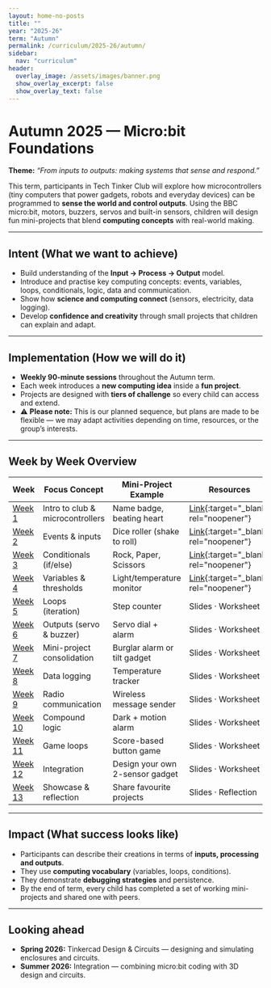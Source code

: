 ```yaml
---
layout: home-no-posts
title: ""
year: "2025-26"
term: "Autumn"
permalink: /curriculum/2025-26/autumn/
sidebar:
  nav: "curriculum"
header:
  overlay_image: /assets/images/banner.png
  show_overlay_excerpt: false
  show_overlay_text: false
---
```


# Autumn 2025 — Micro:bit Foundations

**Theme:** *“From inputs to outputs: making systems that sense and respond.”*

This term, participants in Tech Tinker Club will explore how microcontrollers (tiny computers that power gadgets, robots and everyday devices) can be programmed to **sense the world and control outputs**. Using the BBC micro:bit, motors, buzzers, servos and built-in sensors, children will design fun mini-projects that blend **computing concepts** with real-world making.

---

## Intent (What we want to achieve)
- Build understanding of the **Input → Process → Output** model.  
- Introduce and practise key computing concepts: events, variables, loops, conditionals, logic, data and communication.  
- Show how **science and computing connect** (sensors, electricity, data logging).  
- Develop **confidence and creativity** through small projects that children can explain and adapt.

---

## Implementation (How we will do it)
- **Weekly 90-minute sessions** throughout the Autumn term.  
- Each week introduces a **new computing idea** inside a **fun project**.  
- Projects are designed with **tiers of challenge** so every child can access and extend.  
- ⚠️ **Please note:** This is our planned sequence, but plans are made to be flexible — we may adapt activities depending on time, resources, or the group’s interests.

---

## Week by Week Overview


| Week | Focus Concept | Mini-Project Example | Resources |
|------|---------------|----------------------|-----------|
| [Week 1](/curriculum/2025-26/autumn/week-1/) | Intro to club & microcontrollers | Name badge, beating heart | [Link](https://techtinker.club/curriculum/2025-26/autumn/week-1/#resources){:target="_blank" rel="noopener"}|
| [Week 2](/curriculum/2025-26/autumn/week-2/) | Events & inputs | Dice roller (shake to roll) | [Link](https://techtinker.club/curriculum/2025-26/autumn/week-2/#resources){:target="_blank" rel="noopener"} |
| [Week 3](/curriculum/2025-26/autumn/week-3/) | Conditionals (if/else) | Rock, Paper, Scissors | [Link](https://techtinker.club/curriculum/2025-26/autumn/week-3/#resources){:target="_blank" rel="noopener"} |
| [Week 4](/curriculum/2025-26/autumn/week-4/) | Variables & thresholds | Light/temperature monitor | [Link](https://techtinker.club/curriculum/2025-26/autumn/week-4/#resources){:target="_blank" rel="noopener"} |
| [Week 5](/curriculum/2025-26/autumn/week-5/) | Loops (iteration) | Step counter | Slides · Worksheet |
| [Week 6](/curriculum/2025-26/autumn/week-6/) | Outputs (servo & buzzer) | Servo dial + alarm | Slides · Worksheet |
| [Week 7](/curriculum/2025-26/autumn/week-7/) | Mini-project consolidation | Burglar alarm or tilt gadget | Slides · Worksheet |
| [Week 8](/curriculum/2025-26/autumn/week-8/) | Data logging | Temperature tracker | Slides · Worksheet |
| [Week 9](/curriculum/2025-26/autumn/week-9/) | Radio communication | Wireless message sender | Slides · Worksheet |
| [Week 10](/curriculum/2025-26/autumn/week-10/) | Compound logic | Dark + motion alarm | Slides · Worksheet |
| [Week 11](/curriculum/2025-26/autumn/week-11/) | Game loops | Score-based button game | Slides · Worksheet |
| [Week 12](/curriculum/2025-26/autumn/week-12/) | Integration | Design your own 2-sensor gadget | Slides · Worksheet |
| [Week 13](/curriculum/2025-26/autumn/week-13/) | Showcase & reflection | Share favourite projects | Slides · Reflection |


---

## Impact (What success looks like)
- Participants can describe their creations in terms of **inputs, processing and outputs**.  
- They use **computing vocabulary** (variables, loops, conditions).  
- They demonstrate **debugging strategies** and persistence.  
- By the end of term, every child has completed a set of working mini-projects and shared one with peers.

---

## Looking ahead
- **Spring 2026:** Tinkercad Design & Circuits — designing and simulating enclosures and circuits.  
- **Summer 2026:** Integration — combining micro:bit coding with 3D design and circuits.
